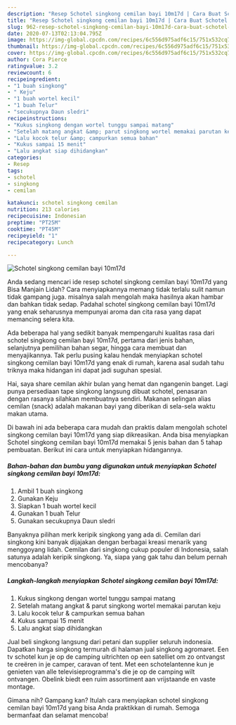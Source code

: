 ```yaml
---
description: "Resep Schotel singkong cemilan bayi 10m17d | Cara Buat Schotel singkong cemilan bayi 10m17d Yang Mudah Dan Praktis"
title: "Resep Schotel singkong cemilan bayi 10m17d | Cara Buat Schotel singkong cemilan bayi 10m17d Yang Mudah Dan Praktis"
slug: 962-resep-schotel-singkong-cemilan-bayi-10m17d-cara-buat-schotel-singkong-cemilan-bayi-10m17d-yang-mudah-dan-praktis
date: 2020-07-13T02:13:04.795Z
image: https://img-global.cpcdn.com/recipes/6c556d975adf6c15/751x532cq70/schotel-singkong-cemilan-bayi-10m17d-foto-resep-utama.jpg
thumbnail: https://img-global.cpcdn.com/recipes/6c556d975adf6c15/751x532cq70/schotel-singkong-cemilan-bayi-10m17d-foto-resep-utama.jpg
cover: https://img-global.cpcdn.com/recipes/6c556d975adf6c15/751x532cq70/schotel-singkong-cemilan-bayi-10m17d-foto-resep-utama.jpg
author: Cora Pierce
ratingvalue: 3.2
reviewcount: 6
recipeingredient:
- "1 buah singkong"
- " Keju"
- "1 buah wortel kecil"
- "1 buah Telur"
- "secukupnya Daun sledri"
recipeinstructions:
- "Kukus singkong dengan wortel tunggu sampai matang"
- "Setelah matang angkat &amp; parut singkong wortel memakai parutan keju"
- "Lalu kocok telur &amp; campurkan semua bahan"
- "Kukus sampai 15 menit"
- "Lalu angkat siap dihidangkan"
categories:
- Resep
tags:
- schotel
- singkong
- cemilan

katakunci: schotel singkong cemilan 
nutrition: 213 calories
recipecuisine: Indonesian
preptime: "PT25M"
cooktime: "PT45M"
recipeyield: "1"
recipecategory: Lunch

---
```



![Schotel singkong cemilan bayi 10m17d](https://img-global.cpcdn.com/recipes/6c556d975adf6c15/751x532cq70/schotel-singkong-cemilan-bayi-10m17d-foto-resep-utama.jpg)

Anda sedang mencari ide resep schotel singkong cemilan bayi 10m17d yang Bisa Manjain Lidah? Cara menyiapkannya memang tidak terlalu sulit namun tidak gampang juga. misalnya salah mengolah maka hasilnya akan hambar dan bahkan tidak sedap. Padahal schotel singkong cemilan bayi 10m17d yang enak seharusnya mempunyai aroma dan cita rasa yang dapat memancing selera kita.

Ada beberapa hal yang sedikit banyak mempengaruhi kualitas rasa dari schotel singkong cemilan bayi 10m17d, pertama dari jenis bahan, selanjutnya pemilihan bahan segar, hingga cara membuat dan menyajikannya. Tak perlu pusing kalau hendak menyiapkan schotel singkong cemilan bayi 10m17d yang enak di rumah, karena asal sudah tahu triknya maka hidangan ini dapat jadi suguhan spesial.

Hai, saya share cemilan akhir bulan yang hemat dan ngangenin banget. Lagi punya persediaan tape singkong langsung dibuat schotel, penasaran dengan rasanya silahkan membuatnya sendiri. Makanan selingan alias cemilan (snack) adalah makanan bayi yang diberikan di sela-sela waktu makan utama.


Di bawah ini ada beberapa cara mudah dan praktis dalam mengolah schotel singkong cemilan bayi 10m17d yang siap dikreasikan. Anda bisa menyiapkan Schotel singkong cemilan bayi 10m17d memakai 5 jenis bahan dan 5 tahap pembuatan. Berikut ini cara untuk menyiapkan hidangannya.

<!--inarticleads1-->

##### Bahan-bahan dan bumbu yang digunakan untuk menyiapkan Schotel singkong cemilan bayi 10m17d:

1. Ambil 1 buah singkong
1. Gunakan  Keju
1. Siapkan 1 buah wortel kecil
1. Gunakan 1 buah Telur
1. Gunakan secukupnya Daun sledri


Banyaknya pilihan merk keripik singkong yang ada di. Cemilan dari singkong kini banyak dijajakan dengan berbagai kreasi menarik yang menggoyang lidah. Cemilan dari singkong cukup populer di Indonesia, salah satunya adalah keripik singkong. Ya, siapa yang gak tahu dan belum pernah mencobanya? 

<!--inarticleads2-->

##### Langkah-langkah menyiapkan Schotel singkong cemilan bayi 10m17d:

1. Kukus singkong dengan wortel tunggu sampai matang
1. Setelah matang angkat &amp; parut singkong wortel memakai parutan keju
1. Lalu kocok telur &amp; campurkan semua bahan
1. Kukus sampai 15 menit
1. Lalu angkat siap dihidangkan


Jual beli singkong langsung dari petani dan supplier seluruh indonesia. Dapatkan harga singkong termurah di halaman jual singkong agromaret. Een tv schotel kun je op de camping uitrichten op een satelliet om zo ontvangst te creëren in je camper, caravan of tent. Met een schotelantenne kun je genieten van alle televisieprogramma&#39;s die je op de camping wilt ontvangen. Obelink biedt een ruim assortiment aan vrijstaande en vaste montage. 

Gimana nih? Gampang kan? Itulah cara menyiapkan schotel singkong cemilan bayi 10m17d yang bisa Anda praktikkan di rumah. Semoga bermanfaat dan selamat mencoba!
